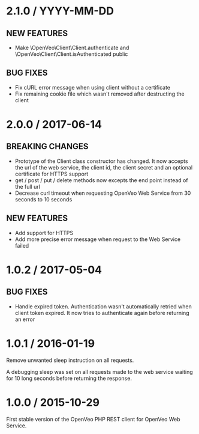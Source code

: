 # 2.1.0 / YYYY-MM-DD

## NEW FEATURES

- Make \OpenVeo\Client\Client.authenticate and \OpenVeo\Client\Client.isAuthenticated public

## BUG FIXES

- Fix cURL error message when using client without a certificate
- Fix remaining cookie file which wasn't removed after destructing the client

# 2.0.0 / 2017-06-14

## BREAKING CHANGES

- Prototype of the Client class constructor has changed. It now accepts the url of the web service, the client id, the client secret and an optional certificate for HTTPS support
- get / post / put / delete methods now excepts the end point instead of the full url
- Decrease curl timeout when requesting OpenVeo Web Service from 30 seconds to 10 seconds

## NEW FEATURES

- Add support for HTTPS
- Add more precise error message when request to the Web Service failed

# 1.0.2 / 2017-05-04

## BUG FIXES

- Handle expired token. Authentication wasn't automatically retried when client token expired. It now tries to authenticate again before returning an error

# 1.0.1 / 2016-01-19

Remove unwanted sleep instruction on all requests.

A debugging sleep was set on all requests made to the web service waiting for 10 long seconds before returning
the response.

# 1.0.0 / 2015-10-29

First stable version of the OpenVeo PHP REST client for OpenVeo Web Service.
